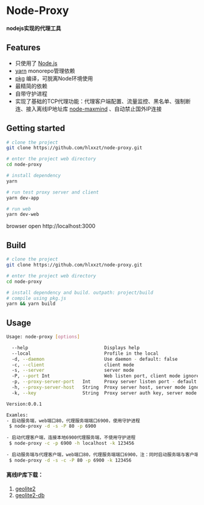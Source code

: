 # Node-Proxy

**nodejs实现的代理工具**

## Features
- 只使用了 [Node.js](https://nodejs.org/en/)
- [yarn](https://yarn.bootcss.com) monorepo管理依赖
- [pkg](https://github.com/vercel/pkg) 编译，可脱离Node环境使用
- 最精简的依赖
- 自带守护进程
- 实现了基础的TCP代理功能：代理客户端配置、流量监控、黑名单、强制断连、接入离线IP地址库 [node-maxmind](https://github.com/runk/node-maxmind) 、自动禁止国外IP连接

## Getting started
```bash
# clone the project
git clone https://github.com/hlxxzt/node-proxy.git

# enter the project web directory
cd node-proxy

# install dependency
yarn

# run test proxy server and client
yarn dev-app

# run web
yarn dev-web
```

browser open http://localhost:3000


## Build
```bash
# clone the project
git clone https://github.com/hlxxzt/node-proxy.git

# enter the project web directory
cd node-proxy

# install dependency and build. outpath: project/build
# compile using pkg.js
yarn && yarn build
```


## Usage
```bash
Usage: node-proxy [options]

  --help                            Displays help
  --local                           Profile in the local
  -d, --daemon                      Use daemon - default: false
  -c, --client                      client mode
  -s, --server                      server mode
  -P, --port Int                    Web listen port, client mode ignored - default: 80
  -p, --proxy-server-port   Int     Proxy server listen port - default: 6900
  -h, --proxy-server-host   String  Proxy server host, server mode ignored
  -k, --key                 String  Proxy server auth key, server mode ignored

Version:0.0.1

Examles:
- 启动服务端，web端口80，代理服务端端口6900，使用守护进程
 $ node-proxy -d -s -P 80 -p 6900
 
- 启动代理客户端，连接本地6900代理服务端，不使用守护进程
 $ node-proxy -c -p 6900 -h localhost -k 123456
 
- 启动服务端与代理客户端，web端口80，代理服务端端口6900，注：同时启动服务端与客户端必须使用守护进程模式
 $ node-proxy -d -s -c -P 80 -p 6900 -k 123456
```


#### 离线IP库下载：
1. [geolite2](https://dev.maxmind.com/geoip/geolite2-free-geolocation-data)
2. [geolite2-db](https://gitlab.com/leo108/geolite2-db)
